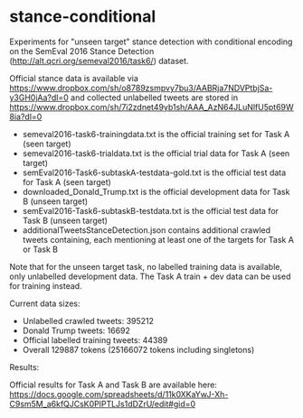 # stance-conditional

Experiments for "unseen target" stance detection with conditional encoding on the SemEval 2016 Stance Detection (http://alt.qcri.org/semeval2016/task6/) dataset.

Official stance data is available via https://www.dropbox.com/sh/o8789zsmpvy7bu3/AABRja7NDVPtbjSa-y3GH0jAa?dl=0  and collected unlabelled tweets are stored in https://www.dropbox.com/sh/7i2zdnet49yb1sh/AAA_AzN64JLuNlfU5pt69W8ia?dl=0

- semeval2016-task6-trainingdata.txt is the official training set for Task A (seen target)
- semeval2016-task6-trialdata.txt is the official trial data for Task A (seen target)
- semEval2016-Task6-subtaskA-testdata-gold.txt is the official test data for Task A (seen target)
- downloaded_Donald_Trump.txt is the official development data for Task B (unseen target)
- semEval2016-Task6-subtaskB-testdata.txt is the official test data for Task B (unseen target)
- additionalTweetsStanceDetection.json contains additional crawled tweets containing, each mentioning at least one of the targets for Task A or Task B

Note that for the unseen target task, no labelled training data is available, only unlabelled development data. The Task A train + dev data can be used for training instead.

Current data sizes:

- Unlabelled crawled tweets: 395212
- Donald Trump tweets: 16692  
- Official labelled training tweets: 44389  
- Overall 129887 tokens (25166072 tokens including singletons)

Results:

Official results for Task A and Task B are available here: https://docs.google.com/spreadsheets/d/11k0XKaYwJ-Xh-C9sm5M_a6kfQJCsK0PlPTLJs1dDZrU/edit#gid=0
